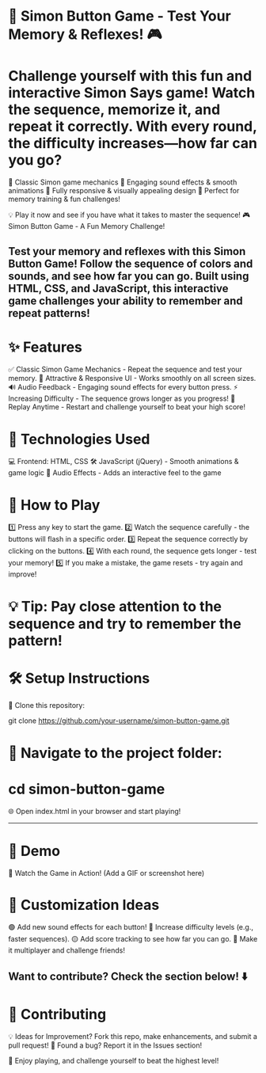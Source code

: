 # 🚀 Simon Button Game - Test Your Memory & Reflexes! 🎮

# Challenge yourself with this fun and interactive Simon Says game! Watch the sequence, memorize it, and repeat it correctly. With every round, the difficulty increases—how far can you go?

🔹 Classic Simon game mechanics
🔹 Engaging sound effects & smooth animations
🔹 Fully responsive & visually appealing design
🔹 Perfect for memory training & fun challenges!

💡 Play it now and see if you have what it takes to master the sequence!
🎮 Simon Button Game - A Fun Memory Challenge!

Test your memory and reflexes with this Simon Button Game! Follow the sequence of colors and sounds, and see how far you can go. Built using HTML, CSS, and JavaScript, this interactive game challenges your ability to remember and repeat patterns!
---

# ✨ Features

✅ Classic Simon Game Mechanics - Repeat the sequence and test your memory.
🎨 Attractive & Responsive UI - Works smoothly on all screen sizes.
🔊 Audio Feedback - Engaging sound effects for every button press.
⚡ Increasing Difficulty - The sequence grows longer as you progress!
🔁 Replay Anytime - Restart and challenge yourself to beat your high score!


# 🚀 Technologies Used

💻 Frontend: HTML, CSS
🛠 JavaScript (jQuery) - Smooth animations & game logic
🎵 Audio Effects - Adds an interactive feel to the game


# 🎯 How to Play

1️⃣ Press any key to start the game.
2️⃣ Watch the sequence carefully - the buttons will flash in a specific order.
3️⃣ Repeat the sequence correctly by clicking on the buttons.
4️⃣ With each round, the sequence gets longer - test your memory!
5️⃣ If you make a mistake, the game resets - try again and improve!

# 💡 Tip: Pay close attention to the sequence and try to remember the pattern!


# 🛠️ Setup Instructions

💾 Clone this repository:

git clone https://github.com/your-username/simon-button-game.git

# 📂 Navigate to the project folder:

# cd simon-button-game

🌐 Open index.html in your browser and start playing!

---

# 🎥 Demo

📌 Watch the Game in Action! (Add a GIF or screenshot here)

# 🔧 Customization Ideas

🟢 Add new sound effects for each button!
🔴 Increase difficulty levels (e.g., faster sequences).
🟡 Add score tracking to see how far you can go.
🔵 Make it multiplayer and challenge friends!

Want to contribute? Check the section below! ⬇️
---

# 🤝 Contributing

💡 Ideas for Improvement? Fork this repo, make enhancements, and submit a pull request!
📩 Found a bug? Report it in the Issues section!


🚀 Enjoy playing, and challenge yourself to beat the highest level!
